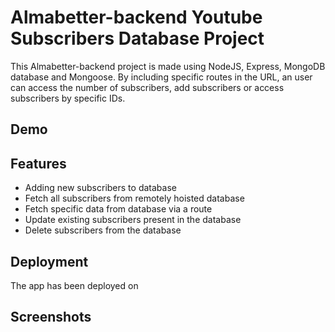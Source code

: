 
# Almabetter-backend Youtube Subscribers Database Project

This Almabetter-backend project is made using NodeJS, Express, MongoDB  database and Mongoose.
By including specific routes in the URL, an user can access the number of subscribers, add subscribers or access subscribers by specific IDs.

## Demo


## Features

- Adding new subscribers to database
- Fetch all subscribers from remotely hoisted database
- Fetch specific data from database via a route
- Update existing subscribers present in the database
- Delete subscribers from the database 

## Deployment

The app has been deployed on 



## Screenshots

